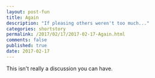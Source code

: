 ```yaml
---
layout: post-fun
title: Again
description: "If pleasing others weren't too much..."
categories: shortstory
permalink: /2017/02/17/2017-02-17-Again.html
comments: false
published: true
date: 2017-02-17
---
```


This isn't really a discussion you can have.
